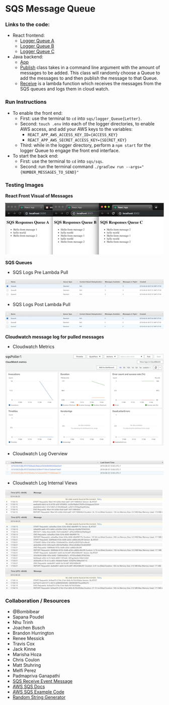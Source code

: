 # SQS Message Queue

### Links to the code:
* React frontend:
  * [Logger Queue A](./logger_QueueA/src/app.js)
  * [Logger Queue B](./logger_QueueB/src/app.js)
  * [Logger Queue C](./logger_QueueC/src/app.js)
* Java backend:
  * [App](./sqs/src/main/java/sqs/App.java)
  * [Publish](./sqs/src/main/java/sqs/Publish.java) class takes in a command line argument with the amount of messages to be added. This class will randomly choose a Queue to add the messages to and then publish the message to that Queue.
  * [Receive](./sqs/src/main/java/sqs/Receive.java) is a lambda function which receives the messages from the SQS queues and logs them in cloud watch.

### Run Instructions
* To enable the front end:
  * First: use the terminal to `cd` into `sqs/logger_Queue{Letter}`.
  * Second: `touch .env` into each of the logger directories, to enable AWS access, and add your AWS keys to the variables:
    * `REACT_APP_AWS_ACCESS_KEY_ID={ACCESS_KEY}`
    * `REACT_APP_AWS_SECRET_ACCESS_KEY={SECRET_KEY}`
  * Third: while in the logger directory, perform a `npm start` for the logger Queue to engage the front end interface.
* To start the back end:
  * First: use the terminal to `cd` into `sqs/sqs`.
  * Second: run the terminal command `./gradlew run --args="{NUMBER_MESSAGES_TO_SEND}"`

### Testing Images
**React Front Visual of Messages**

![front end results](./assets/queue_test.png)

**SQS Queues**
* SQS Logs Pre Lambda Pull

![sqs queues pre lambda](./assets/sqs_queues_pre.png)

* SQS Logs Post Lambda Pull

![sqs queues post lambda](./assets/sqs_queues_post.png)

**Cloudwatch message log for pulled messages**
* Cloudwatch Metrics

![cloudwatch metrics](./assets/cloudwatch_metrics.png)

* Cloudwatch Log Overview

![cloudwatch overview](./assets/cloudwatch_overview.png)

* Cloudwatch Log Internal Views

![cloudwatch queue log1](./assets/cloudwatch_log1.png)
![cloudwatch queue log2](./assets/cloudwatch_log2.png)
![cloudwatch queue log3](./assets/cloudwatch_log3.png)

### Collaboration / Resources
* @Bombibear
* Sapana Poudel
* Nhu Trinh
* Joachen Busch
* Brandon Hurrington
* Renee Messick
* Travis Cox
* Jack Kinne
* Marisha Hoza
* Chris Coulon
* Matt Stuhring
* Melfi Perez
* Padmapriva Ganapathi
* [SQS Receive Event Message](https://docs.aws.amazon.com/lambda/latest/dg/with-sqs-create-package.html)
* [AWS SQS Docs](https://docs.aws.amazon.com/sdk-for-java/v1/developer-guide/examples-sqs-message-queues.html)
* [AWS SQS Example Code](https://github.com/awsdocs/aws-doc-sdk-examples/blob/master/java/example_code/sqs/src/main/java/aws/example/sqs/UsingQueues.java)
* [Random String Generator](https://www.geeksforgeeks.org/generate-random-string-of-given-size-in-java/)
